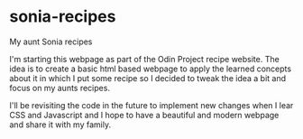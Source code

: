 # sonia-recipes
My aunt Sonia recipes

I'm starting this webpage as part of the Odin Project recipe website. The idea is to create a basic html based webpage 
to apply the learned concepts about it in which I put some recipe so I decided to tweak the idea a bit and focus on my
aunts recipes. 

I'll be revisiting the code in the future to implement new changes when I lear CSS and Javascript and I hope to have a
beautiful and modern webpage and share it with my family.
